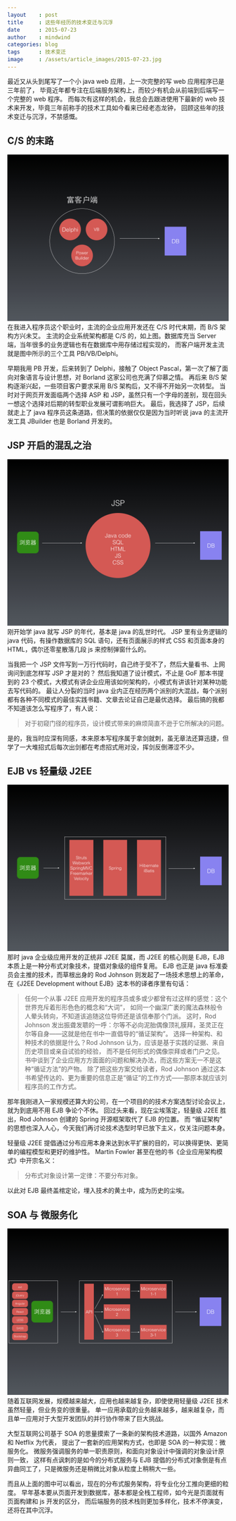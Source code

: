 ```yaml
---
layout    : post
title     : 这些年经历的技术变迁与沉浮
date      : 2015-07-23
author    : mindwind
categories: blog
tags      : 技术变迁
image     : /assets/article_images/2015-07-23.jpg
---
```



最近又从头到尾写了一个小 java web 应用，上一次完整的写 web 应用程序已是三年前了，
毕竟近年都专注在后端服务架构上，而较少有机会从前端到后端写一个完整的 web 程序。
而每次有这样的机会，我总会去跟进使用下最新的 web 技术来开发，毕竟三年前称手的技术工具如今看来已经老态龙钟，
回顾这些年的技术变迁与沉浮，不禁感慨。


## C/S 的末路
![](/assets/article_images/2015-07-23-1.jpg)
在我进入程序员这个职业时，主流的企业应用开发还在 C/S 时代末期，而 B/S 架构方兴未艾。
主流的企业系统架构都是 C/S 的，如上图。数据库充当 Server 端，当年很多的业务逻辑也有在数据库中用存储过程实现的，
而客户端开发主流就是图中所示的三个工具 PB/VB/Delphi。

早期我用 PB 开发，后来转到了 Delphi，接触了 Object Pascal，第一次了解了面向对象语言与设计思想，对 Borland 这家公司也充满了仰慕之情。
再后来 B/S 架构逐渐兴起，一些项目客户要求采用 B/S 架构后，又不得不开始另一次转型。
当时对于网页开发面临两个选择 ASP 和 JSP，虽然只有一个字母的差别，现在回头一想这个选择对后期的转型职业发展可谓影响巨大。
最后，我选择了 JSP，后续就走上了 java 程序员这条道路，但决策的依据仅仅是因为当时听说 java 的主流开发工具 JBuilder 也是 Borland 开发的。


## JSP 开启的混乱之治
![](/assets/article_images/2015-07-23-2.jpg)
刚开始学 java 就写 JSP 的年代，基本是 java 的乱世时代。
JSP 里有业务逻辑的 java 代码，有操作数据库的 SQL 语句，还有页面展示的样式 CSS 和页面本身的 HTML，偶尔还零星散落几段 js 来控制弹窗什么的。

当我把一个 JSP 文件写到一万行代码时，自己终于受不了，然后大量看书、上网询问到底怎样写 JSP 才是对的？
然后我知道了设计模式，不止是 GoF 那本书提到的 23 个模式，大模式有讲企业应用该如何架构的，小模式有讲该针对某种功能去写代码的。
最让人分裂的当时 java 业内正在经历两个派别的大混战，每个派别都有各种不同模式的最佳实践书籍、文章去论证自己是最优选择。
最后搞的我都不知道该怎么写程序了，有人说：

  > 对于初窥门径的程序员，设计模式带来的麻烦简直不逊于它所解决的问题。

是的，我当时应深有同感，本来原本写程序属于拿剑就刺，虽无章法还算迅捷，但学了一大堆招式后每次出剑都在考虑招式用对没，挥剑反倒滞涩不少。


## EJB vs 轻量级 J2EE
![](/assets/article_images/2015-07-23-3.jpg)
那时 java 企业级应用开发的正统非 J2EE 莫属，而 J2EE 的核心则是 EJB，EJB 本质上是一种分布式对象技术，提倡对象级的组件复用。
EJB 也正是 java 标准委员会主推的技术，而草根出身的 Rod Johnson 则发起了一场技术思想上的革命，
在《J2EE Development without EJB》这本书的译者序里有句话：

  > 任何一个从事 J2EE 应用开发的程序员或多或少都曾有过这样的感觉：这个世界充斥着形形色色的概念和“大词”，
  > 如同一个幽深广袤的魔法森林般令人晕头转向，不知道该追随这位导师还是该信奉那个门派。
  > 这时，Rod Johnson 发出振聋发聩的一呼：尔等不必向泥胎偶像顶礼膜拜，圣灵正在尔等自身——这就是他在书中一直倡导的“循证架构”。
  > 选择一种架构、和种技术的依据是什么？Rod Johnson 认为，应该是基于实践的证据、来自历史项目或亲自试验的经验，
  > 而不是任何形式的偶像崇拜或者门户之见。书中谈到了企业应用方方面面的问题和解决办法，而这些方案无一不是这种“循证方法”的产物。
  > 除了把这些方案交给读者，Rod Johnson 通过这本书希望传达的、更为重要的信息正是“循证”的工作方式——那原本就应该刘程序员的工作方式。

那年我刚进入一家规模还算大的公司，在一个项目的的技术方案选型讨论会议上，就为到底用不用 EJB 争论个不休。
回过头来看，现在尘埃落定，轻量级 J2EE 胜出，Rod Johnson 创建的 Spring 开源框架取代了 EJB 的位置。
而 “循证架构” 的思想也深入人心，今天我们再讨论技术选型时早已放下主义，仅关注问题本身。

轻量级 J2EE 提倡通过分布应用本身来达到水平扩展的目的，可以换得更快、更简单的编程模型和更好的维护性。
Martin Fowler 甚至在他的书《企业应用架构模式》中开宗名义：

  > 分布式对象设计第一定律：不要分布对象。

以此对 EJB 最终盖棺定论，埋入技术的黄土中，成为历史的尘埃。


## SOA 与 微服务化
![](/assets/article_images/2015-07-23-4.jpg)
随着互联网发展，规模越来越大，应用也越来越复杂，即使使用轻量级 J2EE 技术虽然轻量，但业务变的很重量。
单一应用承载的业务越来越多，越来越复杂，而且单一应用对于大型开发团队的并行协作带来了巨大挑战。

大型互联网公司基于 SOA 的思量摸索了一条新的架构技术道路，以国外 Amazon 和 Netflix 为代表，
提出了一套新的应用架构方式，也即是 SOA 的一种实现：微服务化。
微服务强调服务的单一职责原则，和面向对象设计中强调的对象设计原则一致，
这样有点讽刺的是如今的分布式服务与 EJB 提倡的分布式对象倒是有点异曲同工了，只是微服务还是稍微比对象从粒度上稍稍大一些。

而且从上面的图中可以看出，现在的分布式服务架构，将专业化分工推向更细的粒度。
早年基本要从页面开发到数据库，基本都是全栈工程师，如今光是页面就有页面构建和 js 开发的区分，
而后端服务的技术栈则更加多样化，技术不停演变，还将在其中沉浮。
